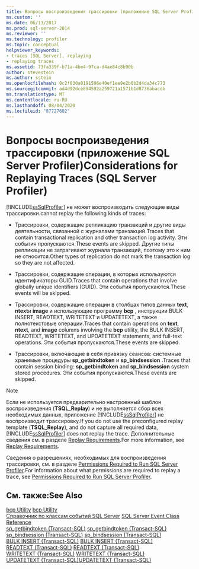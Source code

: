 ```yaml
---
title: Вопросы воспроизведения трассировки (приложение SQL Server Profiler) | Документы Майкрософт
ms.custom: ''
ms.date: 06/13/2017
ms.prod: sql-server-2014
ms.reviewer: ''
ms.technology: profiler
ms.topic: conceptual
helpviewer_keywords:
- traces [SQL Server], replaying
- replaying traces
ms.assetid: 73fa339f-b71a-4be4-97ca-d4ae84c8b90b
author: stevestein
ms.author: sstein
ms.openlocfilehash: 0c2f030a0191596e40ef1ee9e2b0b2d4da34c773
ms.sourcegitcommit: ad4d92dce894592a259721a1571b1d8736abacdb
ms.translationtype: MT
ms.contentlocale: ru-RU
ms.lasthandoff: 08/04/2020
ms.locfileid: "87727602"
---
```

# <a name="considerations-for-replaying-traces-sql-server-profiler"></a><span data-ttu-id="0f18b-102">Вопросы воспроизведения трассировки (приложение SQL Server Profiler)</span><span class="sxs-lookup"><span data-stu-id="0f18b-102">Considerations for Replaying Traces (SQL Server Profiler)</span></span>
  [!INCLUDE[ssSqlProfiler](../../includes/sssqlprofiler-md.md)] <span data-ttu-id="0f18b-103">не может воспроизводить следующие виды трассировки.</span><span class="sxs-lookup"><span data-stu-id="0f18b-103">cannot replay the following kinds of traces:</span></span>  
  
-   <span data-ttu-id="0f18b-104">Трассировки, содержащие репликацию транзакций и другие виды деятельности, связанной с журналами транзакций.</span><span class="sxs-lookup"><span data-stu-id="0f18b-104">Traces that contain transactional replication and other transaction log activity.</span></span> <span data-ttu-id="0f18b-105">Эти события пропускаются.</span><span class="sxs-lookup"><span data-stu-id="0f18b-105">These events are skipped.</span></span> <span data-ttu-id="0f18b-106">Другие типы репликации не затрагивают журнала транзакций, поэтому это к ним не относится.</span><span class="sxs-lookup"><span data-stu-id="0f18b-106">Other types of replication do not mark the transaction log so they are not affected.</span></span>  
  
-   <span data-ttu-id="0f18b-107">Трассировки, содержащие операции, в которых используются идентификаторы GUID.</span><span class="sxs-lookup"><span data-stu-id="0f18b-107">Traces that contain operations that involve globally unique identifiers (GUID).</span></span> <span data-ttu-id="0f18b-108">Эти события пропускаются.</span><span class="sxs-lookup"><span data-stu-id="0f18b-108">These events will be skipped.</span></span>  
  
-   <span data-ttu-id="0f18b-109">Трассировки, содержащие операции в столбцах типов данных **text**, **ntext**и **image** и использующие программу **bcp** , инструкции BULK INSERT, READTEXT, WRITETEXT и UPDATETEXT, а также полнотекстовые операции.</span><span class="sxs-lookup"><span data-stu-id="0f18b-109">Traces that contain operations on **text**, **ntext**, and **image** columns involving the **bcp** utility, the BULK INSERT, READTEXT, WRITETEXT, and UPDATETEXT statements, and full-text operations.</span></span> <span data-ttu-id="0f18b-110">Эти события пропускаются.</span><span class="sxs-lookup"><span data-stu-id="0f18b-110">These events are skipped.</span></span>  
  
-   <span data-ttu-id="0f18b-111">Трассировки, включающие в себя привязку сеансов: системные хранимые процедуры **sp_getbindtoken** и **sp_bindsession** .</span><span class="sxs-lookup"><span data-stu-id="0f18b-111">Traces that contain session binding: **sp_getbindtoken** and **sp_bindsession** system stored procedures.</span></span> <span data-ttu-id="0f18b-112">Эти события пропускаются.</span><span class="sxs-lookup"><span data-stu-id="0f18b-112">These events are skipped.</span></span>  
  
> [!NOTE]  
>  <span data-ttu-id="0f18b-113">Если не используется предварительно настроенный шаблон воспроизведения (**TSQL_Replay**) и не выполняется сбор всех необходимых данных, приложение [!INCLUDE[ssSqlProfiler](../../includes/sssqlprofiler-md.md)] не воспроизводит трассировку.</span><span class="sxs-lookup"><span data-stu-id="0f18b-113">If you do not use the preconfigured replay template (**TSQL_Replay**), and do not capture all required data, [!INCLUDE[ssSqlProfiler](../../includes/sssqlprofiler-md.md)] does not replay the trace.</span></span> <span data-ttu-id="0f18b-114">Дополнительные сведения см. в разделе [Replay Requirements](replay-requirements.md).</span><span class="sxs-lookup"><span data-stu-id="0f18b-114">For more information, see [Replay Requirements](replay-requirements.md).</span></span>  
  
 <span data-ttu-id="0f18b-115">Сведения о разрешениях, необходимых для воспроизведения трассировки, см. в разделе [Permissions Required to Run SQL Server Profiler](sql-server-profiler.md).</span><span class="sxs-lookup"><span data-stu-id="0f18b-115">For information about what permissions are required to replay a trace, see [Permissions Required to Run SQL Server Profiler](sql-server-profiler.md).</span></span>  
  
## <a name="see-also"></a><span data-ttu-id="0f18b-116">См. также:</span><span class="sxs-lookup"><span data-stu-id="0f18b-116">See Also</span></span>  
 <span data-ttu-id="0f18b-117">[bcp Utility](../bcp-utility.md) </span><span class="sxs-lookup"><span data-stu-id="0f18b-117">[bcp Utility](../bcp-utility.md) </span></span>  
 <span data-ttu-id="0f18b-118">[Справочник по классам событий SQL Server](../../relational-databases/event-classes/sql-server-event-class-reference.md) </span><span class="sxs-lookup"><span data-stu-id="0f18b-118">[SQL Server Event Class Reference](../../relational-databases/event-classes/sql-server-event-class-reference.md) </span></span>  
 <span data-ttu-id="0f18b-119">[sp_getbindtoken (Transact-SQL)](/sql/relational-databases/system-stored-procedures/sp-getbindtoken-transact-sql) </span><span class="sxs-lookup"><span data-stu-id="0f18b-119">[sp_getbindtoken &#40;Transact-SQL&#41;](/sql/relational-databases/system-stored-procedures/sp-getbindtoken-transact-sql) </span></span>  
 <span data-ttu-id="0f18b-120">[sp_bindsession (Transact-SQL)](/sql/relational-databases/system-stored-procedures/sp-bindsession-transact-sql) </span><span class="sxs-lookup"><span data-stu-id="0f18b-120">[sp_bindsession &#40;Transact-SQL&#41;](/sql/relational-databases/system-stored-procedures/sp-bindsession-transact-sql) </span></span>  
 <span data-ttu-id="0f18b-121">[BULK INSERT (Transact-SQL)](/sql/t-sql/statements/bulk-insert-transact-sql) </span><span class="sxs-lookup"><span data-stu-id="0f18b-121">[BULK INSERT &#40;Transact-SQL&#41;](/sql/t-sql/statements/bulk-insert-transact-sql) </span></span>  
 <span data-ttu-id="0f18b-122">[READTEXT (Transact-SQL)](/sql/t-sql/queries/readtext-transact-sql) </span><span class="sxs-lookup"><span data-stu-id="0f18b-122">[READTEXT &#40;Transact-SQL&#41;](/sql/t-sql/queries/readtext-transact-sql) </span></span>  
 <span data-ttu-id="0f18b-123">[WRITETEXT (Transact-SQL)](/sql/t-sql/queries/writetext-transact-sql) </span><span class="sxs-lookup"><span data-stu-id="0f18b-123">[WRITETEXT &#40;Transact-SQL&#41;](/sql/t-sql/queries/writetext-transact-sql) </span></span>  
 [<span data-ttu-id="0f18b-124">UPDATETEXT (Transact-SQL)</span><span class="sxs-lookup"><span data-stu-id="0f18b-124">UPDATETEXT &#40;Transact-SQL&#41;</span></span>](/sql/t-sql/queries/updatetext-transact-sql)  
  
  
